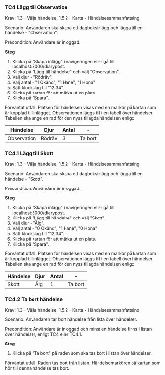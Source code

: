 ### TC4 Lägg till Observation
Krav: 1.3 - Välja händelse, 1.5.2 - Karta - Händelsesammanfattning 
  
Scenario: Användaren ska skapa ett dagboksinlägg och lägga till en händelse - "Observation".  
  
Precondition: Användare är inloggad.  
  
**Steg**  
  1. Klicka på "Skapa inlägg" i navigeringen eller gå till localhost:3000/diarypost.  
  2. Klicka på "Lägg till händelse" och välj "Observation".  
  3. Välj djur - "Rödräv".
  4. Välj antal - "1 Okänd", "1 Hane", "1 Hona"
  5. Sätt klockslag till "12:34".
  6. Klicka på kartan för att märka ut en plats.
  7. Klicka på "Spara".  

Förväntat utfall: Platsen för händelsen visas med en markör på kartan som är kopplad till inlägget. Observationen läggs till i en tabell över händelser. Tabellen ska ange en rad för den nyss tillagda händelsen enligt: 
   
Händelse | Djur | Antal | -  
--- | --- | --- | ---  
Observation | Rödräv | 3 | Ta bort  

### TC4.1 Lägg till Skott  
Krav: 1.3 - Välja händelse, 1.5.2 - Karta - Händelsesammanfattning 
  
Scenario: Användaren ska skapa ett dagboksinlägg och lägga till en händelse - "Skott".  
  
Precondition: Användare är inloggad.  
  
**Steg**  
  1. Klicka på "Skapa inlägg" i navigeringen eller gå till localhost:3000/diarypost.  
  2. Klicka på "Lägg till händelse" och välj "Skott".  
  3. Välj djur - "Älg".
  4. Välj antal - "0 Okänd", "1 Hane", "0 Hona"
  5. Sätt klockslag till "12:34".
  6. Klicka på kartan för att märka ut en plats.
  7. Klicka på "Spara".  

Förväntat utfall: Platsen för händelsen visas med en markör på kartan som är kopplad till inlägget. Observationen läggs till i en tabell över händelser. Tabellen ska ange en rad för den nyss tillagda händelsen enligt: 

Händelse | Djur | Antal | -  
--- | --- | --- | ---  
Skott | Älg | 1 | Ta bort 

### TC4.2 Ta bort händelse
Krav: 1.3 - Välja händelse, 1.5.2 - Karta - Händelsesammanfattning  

Scenario: Användaren tar bort händelse från lista över händelser.  

Precondition: Användare är inloggad och minst en händelse finns i listan över händelser, enligt TC4 eller TC4.1.  

**Steg**  
  1. Klicka på "Ta bort" på raden som ska tas bort i listan över händelser.   

Förväntat utfall: Raden tas bort från listan. Händelsemarkören på kartan som hör till denna händelse tas bort.
<!--stackedit_data:
eyJoaXN0b3J5IjpbLTE1NjMxNjUxMDddfQ==
-->